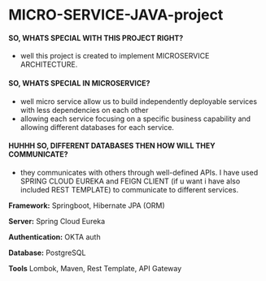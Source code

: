 
# MICRO-SERVICE-JAVA-project
#### SO, WHATS SPECIAL WITH THIS PROJECT RIGHT?
- well this project is created to implement MICROSERVICE ARCHITECTURE. 
#### SO, WHATS SPECIAL IN MICROSERVICE?
- well micro service allow us to build independently deployable services with less dependencies on each other
- allowing each service focusing on a specific business capability and allowing different databases for each service.
#### HUHHH SO, DIFFERENT DATABASES THEN HOW WILL THEY COMMUNICATE?
- they communicates with others through well-defined APIs. I have used SPRING CLOUD EUREKA and FEIGN CLIENT (if u want i have also included REST TEMPLATE) to communicate to different services.


**Framework:** Springboot, Hibernate JPA (ORM)

**Server:** Spring Cloud Eureka

**Authentication:** OKTA auth

**Database:** PostgreSQL

**Tools** Lombok, Maven, Rest Template, API Gateway






